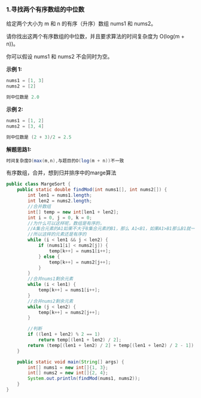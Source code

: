 ### 1.寻找两个有序数组的中位数

给定两个大小为 m 和 n 的有序（升序）数组 nums1 和 nums2。

请你找出这两个有序数组的中位数，并且要求算法的时间复杂度为 O\(log\(m + n\)\)。

你可以假设 nums1 和 nums2 不会同时为空。

**示例 1:**

```java
nums1 = [1, 3]
nums2 = [2]

则中位数是 2.0
```

**示例 2:**

```java
nums1 = [1, 2]
nums2 = [3, 4]

则中位数是 (2 + 3)/2 = 2.5
```

**解题思路1:**

```java
时间复杂度O(max(m,n),与题目的O(log(m + n))不一致
```

有序数组，合并，想到归并排序中的marge算法

```java
public class MargeSort {
    public static double findMod(int nums1[], int nums2[]) {
        int len1 = nums1.length;
        int len2 = nums2.length;
        //合并数组
        int[] temp = new int[len1 + len2];
        int i = 0, j = 0, k = 0;
        //为什么可以这样呢，数组是有序的，
        //A集合元素的A1如果不大于B集合元素的B1，那么 A1<B1，如果A1>B1那么B1就一定会小于A2（A1<A2）
        //所以这样的元素还是有序的
        while (i < len1 && j < len2) {
            if (nums1[i] < nums2[j]) {
                temp[k++] = nums1[i++];
            } else {
                temp[k++] = nums2[j++];
            }
        }
        //合并nums1剩余元素
        while (i < len1) {
            temp[k++] = nums1[i++];
        }
        //合并nums2剩余元素
        while (j < len2) {
            temp[k++] = nums2[j++];
        }

        //判断
        if ((len1 + len2) % 2 == 1)
            return temp[(len1 + len2) / 2];
        return (temp[(len1 + len2) / 2] + temp[(len1 + len2) / 2 - 1]) / 2.0;
    }

    public static void main(String[] args) {
        int[] nums1 = new int[]{1, 3};
        int[] nums2 = new int[]{2, 4};
        System.out.println(findMod(nums1, nums2));
    }
}
```



